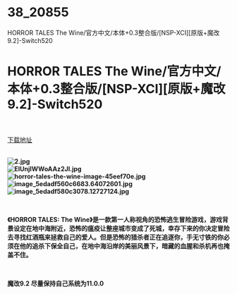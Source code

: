 # 38_20855
HORROR TALES The Wine/官方中文/本体+0.3整合版/[NSP-XCI][原版+魔改9.2]-Switch520
# HORROR TALES The Wine/官方中文/本体+0.3整合版/[NSP-XCI][原版+魔改9.2]-Switch520
 <br/></br>
[下载地址](https://www.switch520.cc/article/20855 "下载地址")
<br/></br>

<p><strong><img title="2.jpg" src="https://www.switch520.cc/muke_img/2021_07_31_d09be7f541ae9.jpg" alt="2.jpg"></strong><br>
<strong><img title="ElUnjIWWoAAz2JI.jpg" src="https://www.switch520.cc/muke_img/2021_07_31_c06cf89d71b3e.jpg" alt="ElUnjIWWoAAz2JI.jpg"></strong><br>
<strong><img title="horror-tales-the-wine-image-45eef70e.jpg" src="https://www.switch520.cc/muke_img/2021_07_31_07e3b795556da.jpg" alt="horror-tales-the-wine-image-45eef70e.jpg"></strong><br>
<strong><img title="image_5edadf560c6683.64072601.jpg" src="https://www.switch520.cc/muke_img/2021_07_31_669327eb5e2a9.jpg" alt="image_5edadf560c6683.64072601.jpg"></strong><br>
<strong><img title="image_5edadf580c3078.12727124.jpg" src="https://www.switch520.cc/muke_img/2021_07_31_53872da0e7c64.jpg" alt="image_5edadf580c3078.12727124.jpg">&nbsp;</strong></p>
<p>&nbsp;</p>
<p><strong>《HORROR TALES: The Wine》是一款第一人称视角的恐怖逃生冒险游戏，游戏背景设定在地中海附近，恐怖的瘟疫让整座城市变成了死城，幸存下来的你决定冒险去寻找红酒瓶来拯救自己的爱人。但是恐怖的猎杀者正在追逐你，手无寸铁的你必须在他的追杀下保全自己，在地中海沿岸的美丽风景下，暗藏的血腥和杀机再也掩盖不住。</strong></p>
<p>&nbsp;</p>
<p><strong>魔改9.2 尽量保持自己系统为11.0.0</strong></p>
